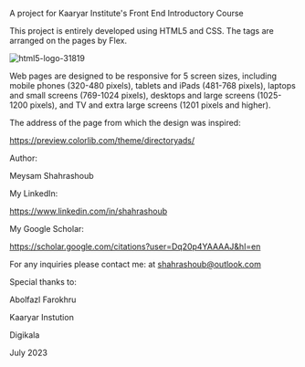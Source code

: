 
A project for Kaaryar Institute's Front End Introductory Course

This project is entirely developed using HTML5 and CSS. The tags are arranged on the pages by Flex.

![html5-logo-31819](https://github.com/mysm91/DirectoryAds/assets/120313407/a7e50f6b-3438-4464-929d-27c7e7bdb73c)



Web pages are designed to be responsive for 5 screen sizes, including mobile phones (320-480 pixels), tablets and iPads (481-768 pixels), laptops and small screens (769-1024 pixels), desktops and large screens (1025-1200 pixels), and TV and extra large screens (1201 pixels and higher).


The address of the page from which the design was inspired:

https://preview.colorlib.com/theme/directoryads/

Author:

Meysam Shahrashoub

My LinkedIn:

https://www.linkedin.com/in/shahrashoub

My Google Scholar:

https://scholar.google.com/citations?user=Dq20p4YAAAAJ&hl=en

For any inquiries please contact me: at shahrashoub@outlook.com

Special thanks to:

Abolfazl Farokhru

Kaaryar Instution

Digikala

July 2023
